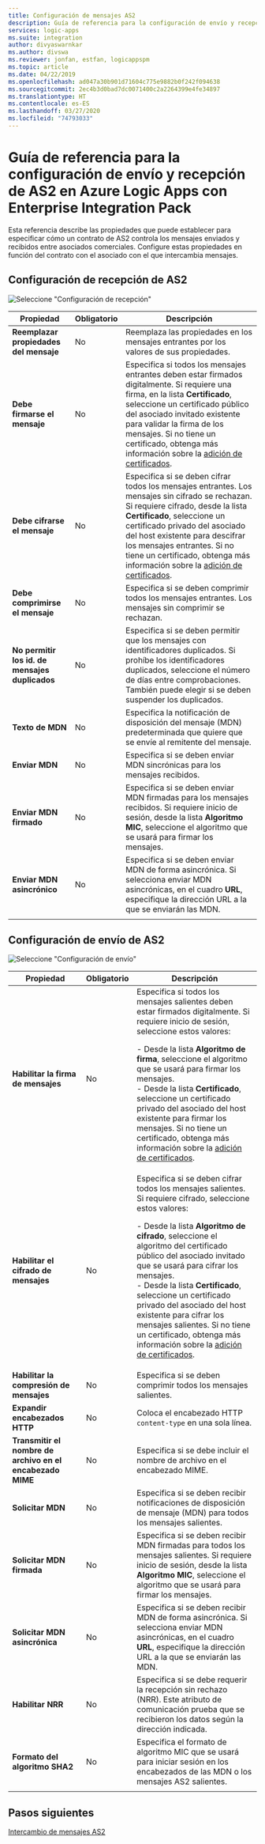 ```yaml
---
title: Configuración de mensajes AS2
description: Guía de referencia para la configuración de envío y recepción de AS2 en Azure Logic Apps con Enterprise Integration Pack
services: logic-apps
ms.suite: integration
author: divyaswarnkar
ms.author: divswa
ms.reviewer: jonfan, estfan, logicappspm
ms.topic: article
ms.date: 04/22/2019
ms.openlocfilehash: ad047a30b901d71604c775e9882b0f242f094638
ms.sourcegitcommit: 2ec4b3d0bad7dc0071400c2a2264399e4fe34897
ms.translationtype: HT
ms.contentlocale: es-ES
ms.lasthandoff: 03/27/2020
ms.locfileid: "74793033"
---
```

# <a name="reference-for-as2-message-settings-in-azure-logic-apps-with-enterprise-integration-pack"></a>Guía de referencia para la configuración de envío y recepción de AS2 en Azure Logic Apps con Enterprise Integration Pack

Esta referencia describe las propiedades que puede establecer para especificar cómo un contrato de AS2 controla los mensajes enviados y recibidos entre asociados comerciales. Configure estas propiedades en función del contrato con el asociado con el que intercambia mensajes.

<a name="AS2-incoming-messages"></a>

## <a name="as2-receive-settings"></a>Configuración de recepción de AS2

![Seleccione "Configuración de recepción"](./media/logic-apps-enterprise-integration-as2-message-settings/receive-settings.png)

| Propiedad | Obligatorio | Descripción |
|----------|----------|-------------|
| **Reemplazar propiedades del mensaje** | No | Reemplaza las propiedades en los mensajes entrantes por los valores de sus propiedades. |
| **Debe firmarse el mensaje** | No | Especifica si todos los mensajes entrantes deben estar firmados digitalmente. Si requiere una firma, en la lista **Certificado**, seleccione un certificado público del asociado invitado existente para validar la firma de los mensajes. Si no tiene un certificado, obtenga más información sobre la [adición de certificados](../logic-apps/logic-apps-enterprise-integration-certificates.md). |
| **Debe cifrarse el mensaje** | No | Especifica si se deben cifrar todos los mensajes entrantes. Los mensajes sin cifrado se rechazan. Si requiere cifrado, desde la lista **Certificado**, seleccione un certificado privado del asociado del host existente para descifrar los mensajes entrantes. Si no tiene un certificado, obtenga más información sobre la [adición de certificados](../logic-apps/logic-apps-enterprise-integration-certificates.md). |
| **Debe comprimirse el mensaje** | No | Especifica si se deben comprimir todos los mensajes entrantes. Los mensajes sin comprimir se rechazan. |
| **No permitir los id. de mensajes duplicados** | No | Especifica si se deben permitir que los mensajes con identificadores duplicados. Si prohíbe los identificadores duplicados, seleccione el número de días entre comprobaciones. También puede elegir si se deben suspender los duplicados. |
| **Texto de MDN** | No | Especifica la notificación de disposición del mensaje (MDN) predeterminada que quiere que se envíe al remitente del mensaje. |
| **Enviar MDN** | No | Especifica si se deben enviar MDN sincrónicas para los mensajes recibidos.  |
| **Enviar MDN firmado** | No | Especifica si se deben enviar MDN firmadas para los mensajes recibidos. Si requiere inicio de sesión, desde la lista **Algoritmo MIC**, seleccione el algoritmo que se usará para firmar los mensajes. |
| **Enviar MDN asincrónico** | No | Especifica si se deben enviar MDN de forma asincrónica. Si selecciona enviar MDN asincrónicas, en el cuadro **URL**, especifique la dirección URL a la que se enviarán las MDN. |
||||

<a name="AS2-outgoing-messages"></a>

## <a name="as2-send-settings"></a>Configuración de envío de AS2

![Seleccione "Configuración de envío"](./media/logic-apps-enterprise-integration-as2-message-settings/send-settings.png)

| Propiedad | Obligatorio | Descripción |
|----------|----------|-------------|
| **Habilitar la firma de mensajes** | No | Especifica si todos los mensajes salientes deben estar firmados digitalmente. Si requiere inicio de sesión, seleccione estos valores: <p>- Desde la lista **Algoritmo de firma**, seleccione el algoritmo que se usará para firmar los mensajes. <br>- Desde la lista **Certificado**, seleccione un certificado privado del asociado del host existente para firmar los mensajes. Si no tiene un certificado, obtenga más información sobre la [adición de certificados](../logic-apps/logic-apps-enterprise-integration-certificates.md). |
| **Habilitar el cifrado de mensajes** | No | Especifica si se deben cifrar todos los mensajes salientes. Si requiere cifrado, seleccione estos valores: <p>- Desde la lista **Algoritmo de cifrado**, seleccione el algoritmo del certificado público del asociado invitado que se usará para cifrar los mensajes. <br>- Desde la lista **Certificado**, seleccione un certificado privado del asociado del host existente para cifrar los mensajes salientes. Si no tiene un certificado, obtenga más información sobre la [adición de certificados](../logic-apps/logic-apps-enterprise-integration-certificates.md). |
| **Habilitar la compresión de mensajes** | No | Especifica si se deben comprimir todos los mensajes salientes. |
| **Expandir encabezados HTTP** | No | Coloca el encabezado HTTP `content-type` en una sola línea. |
| **Transmitir el nombre de archivo en el encabezado MIME** | No | Especifica si se debe incluir el nombre de archivo en el encabezado MIME. |
| **Solicitar MDN** | No | Especifica si se deben recibir notificaciones de disposición de mensaje (MDN) para todos los mensajes salientes. |
| **Solicitar MDN firmada** | No | Especifica si se deben recibir MDN firmadas para todos los mensajes salientes. Si requiere inicio de sesión, desde la lista **Algoritmo MIC**, seleccione el algoritmo que se usará para firmar los mensajes. |
| **Solicitar MDN asincrónica** | No | Especifica si se deben recibir MDN de forma asincrónica. Si selecciona enviar MDN asincrónicas, en el cuadro **URL**, especifique la dirección URL a la que se enviarán las MDN. |
| **Habilitar NRR** | No | Especifica si se debe requerir la recepción sin rechazo (NRR). Este atributo de comunicación prueba que se recibieron los datos según la dirección indicada. |
| **Formato del algoritmo SHA2** | No | Especifica el formato de algoritmo MIC que se usará para iniciar sesión en los encabezados de las MDN o los mensajes AS2 salientes. |
||||

## <a name="next-steps"></a>Pasos siguientes

[Intercambio de mensajes AS2](../logic-apps/logic-apps-enterprise-integration-as2.md)
